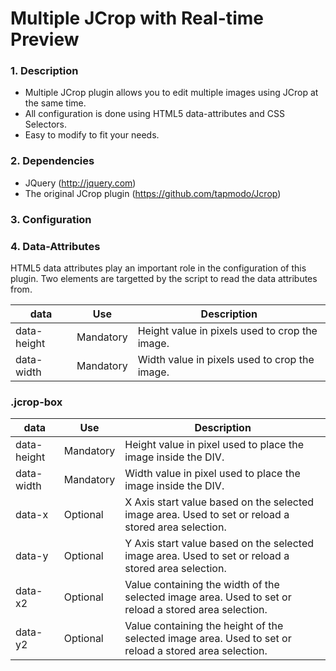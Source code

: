 # Multiple JCrop with Real-time Preview

### 1. Description

* Multiple JCrop plugin allows you to edit multiple images using JCrop at the same time. 
* All configuration is done using HTML5 data-attributes and CSS Selectors.
* Easy to modify to fit your needs.

### 2. Dependencies
* JQuery (http://jquery.com)
* The original JCrop plugin (https://github.com/tapmodo/Jcrop)

### 3. Configuration

### 4. Data-Attributes
HTML5 data attributes play an important role in the configuration of this plugin. Two elements are targetted by the script to read the data attributes from.
<table>
<thead>
  <tr>
		<th>data</th>
		<th>Use</th>
		<th>Description</th>
	</tr>
</thead>
<tbody>
	<tr>
		<td>data-height</td>
		<td>Mandatory</td>
		<td>Height value in pixels used to crop the image.</td>
	</tr>
	<tr>
		<td>data-width</td>
		<td>Mandatory</td>
		<td>Width value in pixels used to crop the image.</td>
	</tr>
</tbody>
</table>

<h3>.jcrop-box</h3>
<table>
<thead>
	<tr>
		<th>data</th>
		<th>Use</th>
		<th>Description</th>
	</tr>
</thead>
<tbody>
	<tr>
		<td>data-height</td>
		<td>Mandatory</td>
		<td>Height value in pixel used to place the image inside the DIV.</td>
	</tr>
	<tr>
		<td>data-width</td>
		<td>Mandatory</td>
		<td>Width value in pixel used to place the image inside the DIV.</td>
	</tr>
	<tr>
		<td>data-x</td>
		<td>Optional</td>
		<td>X Axis start value based on the selected image area. 
    Used to set or reload a stored area selection.</td>
	</tr>
	<tr>
		<td>data-y</td>
		<td>Optional</td>
		<td>Y Axis start value based on the selected image area. 
    Used to set or reload a stored area selection.</td>
	</tr>
	<tr>
		<td>data-x2</td>
		<td>Optional</td>
		<td>Value containing the width of the selected image area. 
    Used to set or reload a stored area selection.</td>
	</tr>
	<tr>
		<td>data-y2</td>
		<td>Optional</td>
		<td>Value containing the height of the selected image area.
    Used to set or reload a stored area selection.</td>
	</tr>
</tbody>
</table>

